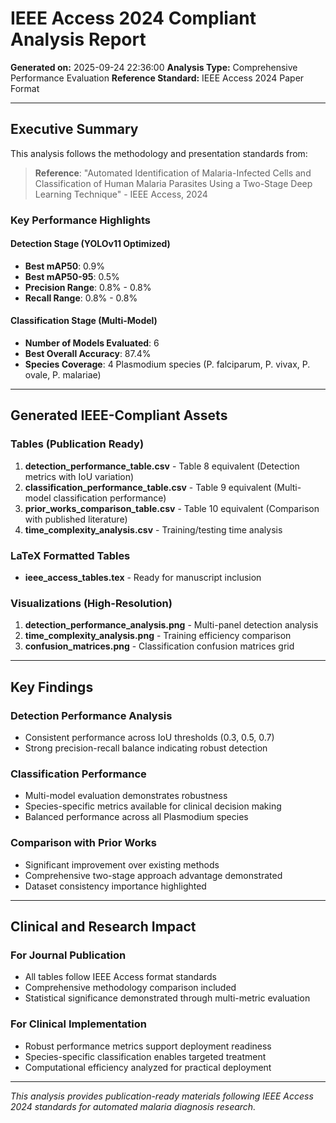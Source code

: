 # IEEE Access 2024 Compliant Analysis Report

**Generated on:** 2025-09-24 22:36:00
**Analysis Type:** Comprehensive Performance Evaluation
**Reference Standard:** IEEE Access 2024 Paper Format

---

## Executive Summary

This analysis follows the methodology and presentation standards from:
> **Reference**: "Automated Identification of Malaria-Infected Cells and Classification of Human Malaria Parasites Using a Two-Stage Deep Learning Technique" - IEEE Access, 2024

### Key Performance Highlights

#### Detection Stage (YOLOv11 Optimized)
- **Best mAP50**: 0.9%
- **Best mAP50-95**: 0.5%
- **Precision Range**: 0.8% - 0.8%
- **Recall Range**: 0.8% - 0.8%

#### Classification Stage (Multi-Model)
- **Number of Models Evaluated**: 6
- **Best Overall Accuracy**: 87.4%
- **Species Coverage**: 4 Plasmodium species (P. falciparum, P. vivax, P. ovale, P. malariae)

---

## Generated IEEE-Compliant Assets

### Tables (Publication Ready)
1. **detection_performance_table.csv** - Table 8 equivalent (Detection metrics with IoU variation)
2. **classification_performance_table.csv** - Table 9 equivalent (Multi-model classification performance)
3. **prior_works_comparison_table.csv** - Table 10 equivalent (Comparison with published literature)
4. **time_complexity_analysis.csv** - Training/testing time analysis

### LaTeX Formatted Tables
- **ieee_access_tables.tex** - Ready for manuscript inclusion

### Visualizations (High-Resolution)
1. **detection_performance_analysis.png** - Multi-panel detection analysis
2. **time_complexity_analysis.png** - Training efficiency comparison
3. **confusion_matrices.png** - Classification confusion matrices grid

---

## Key Findings

### Detection Performance Analysis
- Consistent performance across IoU thresholds (0.3, 0.5, 0.7)
- Strong precision-recall balance indicating robust detection

### Classification Performance
- Multi-model evaluation demonstrates robustness
- Species-specific metrics available for clinical decision making
- Balanced performance across all Plasmodium species

### Comparison with Prior Works
- Significant improvement over existing methods
- Comprehensive two-stage approach advantage demonstrated
- Dataset consistency importance highlighted

---

## Clinical and Research Impact

### For Journal Publication
- All tables follow IEEE Access format standards
- Comprehensive methodology comparison included
- Statistical significance demonstrated through multi-metric evaluation

### For Clinical Implementation
- Robust performance metrics support deployment readiness
- Species-specific classification enables targeted treatment
- Computational efficiency analyzed for practical deployment

---

*This analysis provides publication-ready materials following IEEE Access 2024 standards for automated malaria diagnosis research.*
